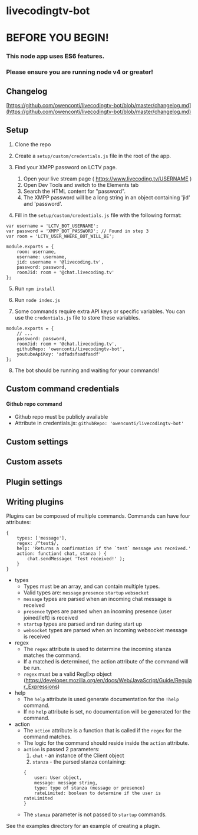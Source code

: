 # livecodingtv-bot

# BEFORE YOU BEGIN!
### This node app uses ES6 features.
### Please ensure you are running node v4 or greater!

## Changelog

[https://github.com/owenconti/livecodingtv-bot/blob/master/changelog.md](https://github.com/owenconti/livecodingtv-bot/blob/master/changelog.md)

## Setup

1. Clone the repo

2. Create a `setup/custom/credentials.js` file in the root of the app.

3. Find your XMPP password on LCTV page.
	1. Open your live stream page ( https://www.livecoding.tv/USERNAME )
	2. Open Dev Tools and switch to the Elements tab
	3. Search the HTML content for "password".
	4. The XMPP password will be a long string in an object containing 'jid' and 'password'.

4. Fill in the `setup/custom/credentials.js` file with the following format:

```
var username = 'LCTV_BOT_USERNAME';
var password = 'XMPP_BOT_PASSWORD'; // Found in step 3
var room = 'LCTV_USER_WHERE_BOT_WILL_BE';

module.exports = {
    room: username,
    username: username,
    jid: username + '@livecoding.tv',
    password: password,
    roomJid: room + '@chat.livecoding.tv'
};
```

5. Run `npm install`

6. Run `node index.js`

7. Some commands require extra API keys or specific variables. You can use the `credentials.js` file to store these variables.

```
module.exports = {
    // ...
    password: password,
    roomJid: room + '@chat.livecoding.tv',
	githubRepo: 'owenconti/livecodingtv-bot',
	youtubeApiKey: 'adfadsfsadfasdf'
};
```

8. The bot should be running and waiting for your commands!

## Custom command credentials

#### Github repo command
- Github repo must be publicly available
- Attribute in credentials.js: `githubRepo: 'owenconti/livecodingtv-bot'`

## Custom settings

## Custom assets

## Plugin settings

## Writing plugins
Plugins can be composed of multiple commands. Commands can have four attributes:

```
{
	types: ['message'],
	regex: /^test$/,
	help: 'Returns a confirmation if the `test` message was received.'
	action: function( chat, stanza ) {
		chat.sendMessage( 'Test received!' );
	}
}
```
* types
	* Types must be an array, and can contain multiple types.
	* Valid types are: `message` `presence` `startup` `websocket`
	* `message` types are parsed when an incoming chat message is received
	* `presence` types are parsed when an incoming presence (user joined/left) is received
	* `startup` types are parsed and ran during start up
	* `websocket` types are parsed when an incoming websocket message is received
* regex
	* The `regex` attribute is used to determine the incoming stanza matches the command.
	* If a matched is determined, the action attribute of the command will be run.
	* `regex` must be a valid RegExp object (https://developer.mozilla.org/en/docs/Web/JavaScript/Guide/Regular_Expressions)
* help
	* The `help` attribute is used generate documentation for the `!help` command.
	* If no `help` attribute is set, no documentation will be generated for the command.
* action
	* The `action` attribute is a function that is called if the `regex` for the command matches.
	* The logic for the command should reside inside the `action` attribute.
	* `action` is passed 2 parameters:
		1. `chat` - an instance of the Client object
		2. `stanza` - the parsed stanza containing:
		```
		{
			user: User object,
			message: message string,
			type: type of stanza (message or presence)
			rateLimited: boolean to determine if the user is rateLimited
		}
		```
	* The `stanza` parameter is not passed to `startup` commands.


See the examples directory for an example of creating a plugin.
